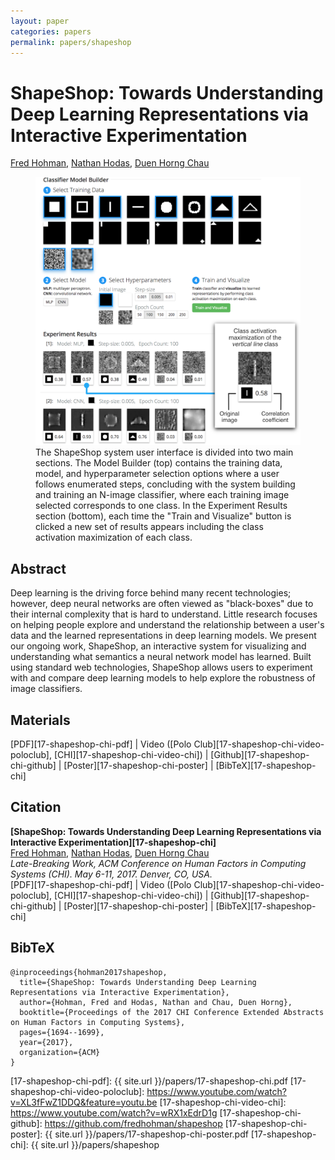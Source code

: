 ```yaml
---
layout: paper
categories: papers
permalink: papers/shapeshop
---
```


# ShapeShop: Towards Understanding Deep Learning Representations via Interactive Experimentation
[Fred Hohman][fred], [Nathan Hodas][nathan], [Duen Horng Chau][polo]  

<figure>
     <img class="single" src="/images/papers/17-shapeshop-chi.png">
    <figcaption class="single">
        The ShapeShop system user interface is divided into two main sections.
        The Model Builder (top) contains the training data, model, and hyperparameter selection options where a user follows enumerated steps, concluding with the system building and training an N-image classifier, where each training image selected corresponds to one class.
        In the Experiment Results section (bottom), each time the "Train and Visualize" button is clicked a new set of results appears including the class activation maximization of each class.
    </figcaption>
</figure>

## Abstract
Deep learning is the driving force behind many recent technologies; however, deep neural networks are often viewed as "black-boxes" due to their internal complexity that is hard to understand.
Little research focuses on helping people explore and understand the relationship between a user's data and the learned representations in deep learning models.
We present our ongoing work, ShapeShop, an interactive system for visualizing and understanding what semantics a neural network model has learned.
Built using standard web technologies, ShapeShop allows users to experiment with and compare deep learning models to help explore the robustness of image classifiers.   

## Materials
[PDF][17-shapeshop-chi-pdf] | Video ([Polo Club][17-shapeshop-chi-video-poloclub], [CHI][17-shapeshop-chi-video-chi]) | [Github][17-shapeshop-chi-github] | [Poster][17-shapeshop-chi-poster] | [BibTeX][17-shapeshop-chi]

## Citation
**[ShapeShop: Towards Understanding Deep Learning Representations via Interactive Experimentation][17-shapeshop-chi]**  
[Fred Hohman][fred], [Nathan Hodas][nathan], [Duen Horng Chau][polo]  
*Late-Breaking Work, ACM Conference on Human Factors in Computing Systems (CHI). May 6-11, 2017. Denver, CO, USA.*  
<span class="paper-misc">
[PDF][17-shapeshop-chi-pdf] | Video ([Polo Club][17-shapeshop-chi-video-poloclub], [CHI][17-shapeshop-chi-video-chi]) | [Github][17-shapeshop-chi-github] | [Poster][17-shapeshop-chi-poster] | [BibTeX][17-shapeshop-chi]
</span>

## BibTeX

```
@inproceedings{hohman2017shapeshop,
  title={ShapeShop: Towards Understanding Deep Learning Representations via Interactive Experimentation},
  author={Hohman, Fred and Hodas, Nathan and Chau, Duen Horng},
  booktitle={Proceedings of the 2017 CHI Conference Extended Abstracts on Human Factors in Computing Systems},
  pages={1694--1699},
  year={2017},
  organization={ACM}
}
```

[fred]: http://fredhohman.com "Fred Hohman"
[nathan]: https://signatures.pnnl.gov/bios/nathan-hodas "Nathan Hodas"
[polo]: http://www.cc.gatech.edu/~dchau/ "Polo Chau"

[17-shapeshop-chi-pdf]: {{ site.url }}/papers/17-shapeshop-chi.pdf
[17-shapeshop-chi-video-poloclub]: https://www.youtube.com/watch?v=XL3fFwZ1DDQ&feature=youtu.be
[17-shapeshop-chi-video-chi]: https://www.youtube.com/watch?v=wRX1xEdrD1g
[17-shapeshop-chi-github]: https://github.com/fredhohman/shapeshop
[17-shapeshop-chi-poster]: {{ site.url }}/papers/17-shapeshop-chi-poster.pdf
[17-shapeshop-chi]: {{ site.url }}/papers/shapeshop